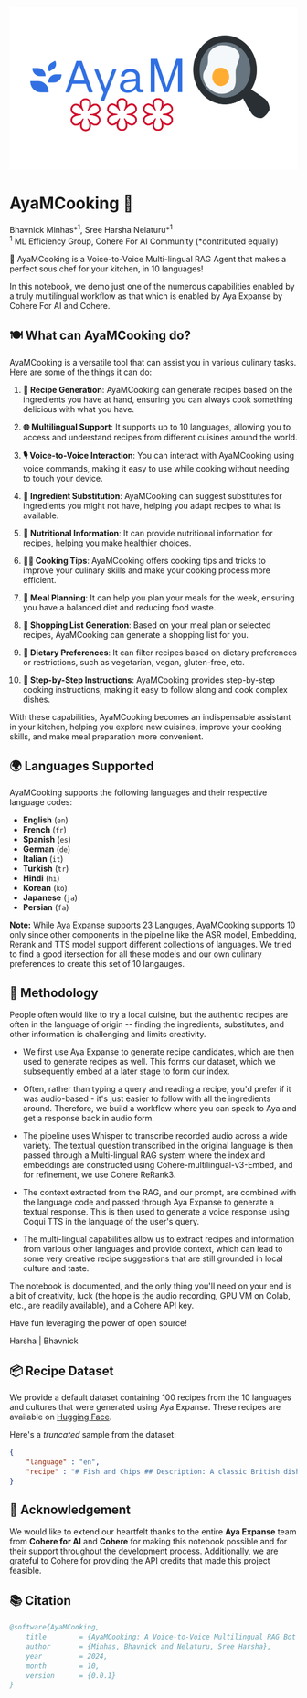 ![AyaMCooking Logo](./AyaMCookingLogo.png)

# AyaMCooking 🍳
Bhavnick Minhas*<sup>1</sup>, Sree Harsha Nelaturu*<sup>1</sup> </br>
<sup>1</sup> ML Efficiency Group, Cohere For AI Community
(*contributed equally)


🍳 AyaMCooking is a Voice-to-Voice Multi-lingual RAG Agent that makes a perfect sous chef for your kitchen, in 10 languages!

In this notebook, we demo just one of the numerous capabilities enabled by a truly multilingual workflow as that which is enabled by Aya Expanse by Cohere For AI and Cohere.

## 🍽️ What can AyaMCooking do?

AyaMCooking is a versatile tool that can assist you in various culinary tasks. Here are some of the things it can do:

1. **🍲 Recipe Generation**: AyaMCooking can generate recipes based on the ingredients you have at hand, ensuring you can always cook something delicious with what you have.

2. **🌐 Multilingual Support**: It supports up to 10 languages, allowing you to access and understand recipes from different cuisines around the world.

3. **🎙️ Voice-to-Voice Interaction**: You can interact with AyaMCooking using voice commands, making it easy to use while cooking without needing to touch your device.

4. **🔄 Ingredient Substitution**: AyaMCooking can suggest substitutes for ingredients you might not have, helping you adapt recipes to what is available.

5. **🍎 Nutritional Information**: It can provide nutritional information for recipes, helping you make healthier choices.

6. **👩‍🍳 Cooking Tips**: AyaMCooking offers cooking tips and tricks to improve your culinary skills and make your cooking process more efficient.

7. **📅 Meal Planning**: It can help you plan your meals for the week, ensuring you have a balanced diet and reducing food waste.

8. **🛒 Shopping List Generation**: Based on your meal plan or selected recipes, AyaMCooking can generate a shopping list for you.

9. **🥗 Dietary Preferences**: It can filter recipes based on dietary preferences or restrictions, such as vegetarian, vegan, gluten-free, etc.

10. **📖 Step-by-Step Instructions**: AyaMCooking provides step-by-step cooking instructions, making it easy to follow along and cook complex dishes.

With these capabilities, AyaMCooking becomes an indispensable assistant in your kitchen, helping you explore new cuisines, improve your cooking skills, and make meal preparation more convenient.

## 🌍 Languages Supported

AyaMCooking supports the following languages and their respective language codes:

- **English** (`en`)
- **French** (`fr`)
- **Spanish** (`es`)
- **German** (`de`)
- **Italian** (`it`)
- **Turkish** (`tr`)
- **Hindi** (`hi`)
- **Korean** (`ko`)
- **Japanese** (`ja`)
- **Persian** (`fa`)

**Note:** While Aya Expanse supports 23 Languges, AyaMCooking supports 10 only since other components in the pipeline like the ASR model, Embedding, Rerank and TTS model support different collections of languages. We tried to find a good itersection for all these models and our own culinary preferences to create this set of 10 langauges. 

## 🧪 Methodology

People often would like to try a local cuisine, but the authentic recipes are often in the language of origin -- finding the ingredients, substitutes, and other information is challenging and limits creativity.

- We first use Aya Expanse to generate recipe candidates, which are then used to generate recipes as well. This forms our dataset, which we subsequently embed at a later stage to form our index.

- Often, rather than typing a query and reading a recipe, you'd prefer if it was audio-based - it's just easier to follow with all the ingredients around. Therefore, we build a workflow where you can speak to Aya and get a response back in audio form.

- The pipeline uses Whisper to transcribe recorded audio across a wide variety. The textual question transcribed in the original language is then passed through a Multi-lingual RAG system where the index and embeddings are constructed using Cohere-multilingual-v3-Embed, and for refinement, we use Cohere ReRank3.

- The context extracted from the RAG, and our prompt, are combined with the language code and passed through Aya Expanse to generate a textual response. This is then used to generate a voice response using Coqui TTS in the language of the user's query.

- The multi-lingual capabilities allow us to extract recipes and information from various other languages and provide context, which can lead to some very creative recipe suggestions that are still grounded in local culture and taste.

The notebook is documented, and the only thing you'll need on your end is a bit of creativity, luck (the hope is the audio recording, GPU VM on Colab, etc., are readily available), and a Cohere API key.

Have fun leveraging the power of open source!

Harsha | Bhavnick

## 📦 Recipe Dataset

We provide a default dataset containing 100 recipes from the 10 languages and cultures that were generated using Aya Expanse. These recipes are available on [Hugging Face](https://huggingface.co/datasets/deepmage121/aya_recipes).

Here's a _truncated_ sample from the dataset: 

```json
{
    "language" : "en", 
    "recipe" : "# Fish and Chips ## Description: A classic British dish consisting of battered and fried fish, typically cod or haddock, served with thick-cut chips (French fries). This comforting meal is often accompanied by malt vinegar, lemon wedges, and a side of mushy peas. ## Instructions: 1. **Prepare the Fish:** - Cut the fish fillets into serving-size pieces. You'll need about 4-6 pieces per person, depending on appetite. - Pat the fish dry with paper towels. This step is crucial for achieving a crispy batter. ..." 
}
```

## 🙏 Acknowledgement

We would like to extend our heartfelt thanks to the entire **Aya Expanse** team from **Cohere for AI** and **Cohere** for making this notebook possible and for their support throughout the development process. Additionally, we are grateful to Cohere for providing the API credits that made this project feasible.

## 📚 Citation 
```bibtex
@software{AyaMCooking,
    title        = {AyaMCooking: A Voice-to-Voice Multilingual RAG Bot for Cooking},
    author       = {Minhas, Bhavnick and Nelaturu, Sree Harsha},
    year         = 2024,
    month        = 10,
    version      = {0.0.1}
}
```
